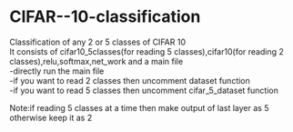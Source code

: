 # CIFAR--10-classification
Classification of any 2 or 5 classes of CIFAR 10<br />
It consists of cifar10_5classes(for reading 5 classes),cifar10(for reading 2 classes),relu,softmax,net_work and a main file<br />
-directly run the main file<br />
-if you want to read 2 classes then uncomment dataset function<br />
-if you want to read 5 classes then uncomment cifar_5_dataset function<br />

Note:if reading 5 classes at a time then make output of last layer as 5 otherwise keep it as 2
